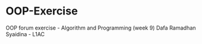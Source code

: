 # OOP-Exercise
OOP forum exercise - Algorithm and Programming (week 9)
Dafa Ramadhan Syaidina - L1AC
